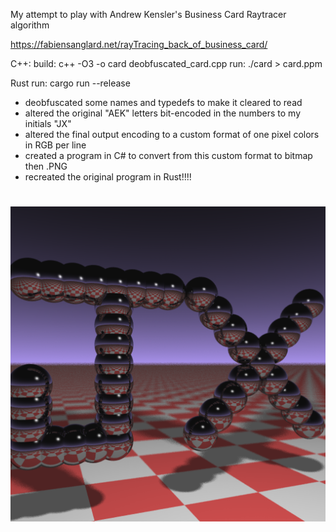My attempt to play with Andrew Kensler's Business Card Raytracer algorithm

https://fabiensanglard.net/rayTracing_back_of_business_card/

C++:
    build: c++ -O3 -o card deobfuscated_card.cpp
    run: ./card > card.ppm

Rust
    run: cargo run --release


- deobfuscated some names and typedefs to make it cleared to read
- altered the original "AEK" letters bit-encoded in the numbers to my initials "JX"
- altered the final output encoding to a custom format of one pixel colors in RGB per line
- created a program in C# to convert from this custom format to bitmap then .PNG
- recreated the original program in Rust!!!!


# ![3D Rendered output with my initials](https://github.com/Lothyriel/BusinessCardRayTracer/blob/main/output.png)
